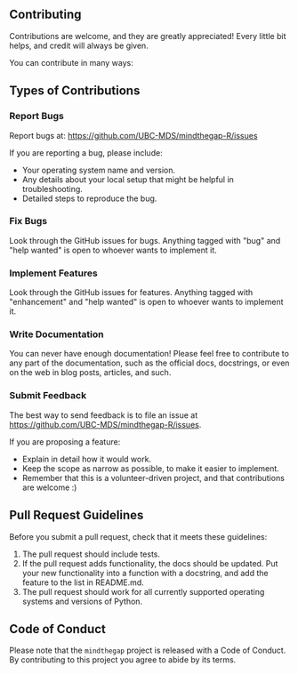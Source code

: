 ## Contributing

Contributions are welcome, and they are greatly appreciated! Every little bit helps, and credit will always be given.

You can contribute in many ways:

## Types of Contributions

### Report Bugs

Report bugs at: https://github.com/UBC-MDS/mindthegap-R/issues

If you are reporting a bug, please include:

* Your operating system name and version.
* Any details about your local setup that might be helpful in troubleshooting.
* Detailed steps to reproduce the bug.

### Fix Bugs

Look through the GitHub issues for bugs. Anything tagged with "bug" and "help
wanted" is open to whoever wants to implement it.

### Implement Features

Look through the GitHub issues for features. Anything tagged with "enhancement"
and "help wanted" is open to whoever wants to implement it.

### Write Documentation

You can never have enough documentation! Please feel free to contribute to any
part of the documentation, such as the official docs, docstrings, or even 
on the web in blog posts, articles, and such.

### Submit Feedback

The best way to send feedback is to file an issue at https://github.com/UBC-MDS/mindthegap-R/issues.

If you are proposing a feature:

* Explain in detail how it would work.
* Keep the scope as narrow as possible, to make it easier to implement.
* Remember that this is a volunteer-driven project, and that contributions are welcome :)

## Pull Request Guidelines


Before you submit a pull request, check that it meets these guidelines:

1. The pull request should include tests.
2. If the pull request adds functionality, the docs should be updated. Put your new functionality into a function with a docstring, and add the feature to the list in README.md.
3. The pull request should work for all currently supported operating systems and versions of Python.


## Code of Conduct

Please note that the `mindthegap` project is released with a 
Code of Conduct. By contributing to this project you agree to abide by its terms.
